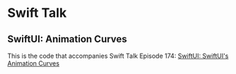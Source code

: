 # Swift Talk
## SwiftUI: Animation Curves

This is the code that accompanies Swift Talk Episode 174: [SwiftUI: SwiftUI's Animation Curves](https://talk.objc.io/episodes/S01E174-animation-curves)
